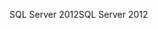 <span data-ttu-id="860d6-101">SQL Server 2012</span><span class="sxs-lookup"><span data-stu-id="860d6-101">SQL Server 2012</span></span>